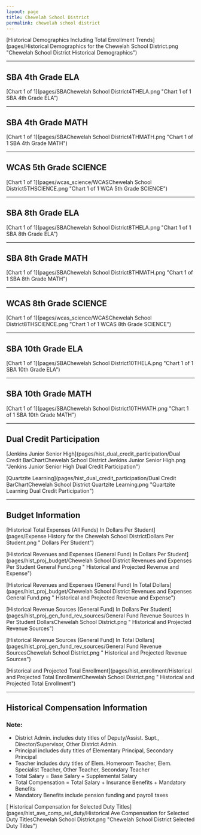 ```yaml
---
layout: page
title: Chewelah School District
permalink: chewelah school district
---
```



[Historical Demographics Including Total Enrollment Trends](pages/Historical Demographics for the Chewelah School District.png "Chewelah School District Historical Demographics")

___

## SBA 4th Grade ELA

[Chart 1 of 1](pages/SBAChewelah School District4THELA.png "Chart 1 of 1 SBA 4th Grade ELA")


___

## SBA 4th Grade MATH

[Chart 1 of 1](pages/SBAChewelah School District4THMATH.png "Chart 1 of 1 SBA 4th Grade MATH")


___

## WCAS 5th Grade SCIENCE

[Chart 1 of 1](pages/wcas_science/WCASChewelah School District5THSCIENCE.png "Chart 1 of 1 WCA 5th Grade SCIENCE")


___

## SBA 8th Grade ELA

[Chart 1 of 1](pages/SBAChewelah School District8THELA.png "Chart 1 of 1 SBA 8th Grade ELA")


___

## SBA 8th Grade MATH

[Chart 1 of 1](pages/SBAChewelah School District8THMATH.png "Chart 1 of 1 SBA 8th Grade MATH")


___

## WCAS 8th Grade SCIENCE

[Chart 1 of 1](pages/wcas_science/WCASChewelah School District8THSCIENCE.png "Chart 1 of 1 WCAS 8th Grade SCIENCE")


___

## SBA 10th Grade ELA

[Chart 1 of 1](pages/SBAChewelah School District10THELA.png "Chart 1 of 1 SBA 10th Grade ELA")


___

## SBA 10th Grade MATH

[Chart 1 of 1](pages/SBAChewelah School District10THMATH.png "Chart 1 of 1 SBA 10th Grade MATH")


___

## Dual Credit Participation

[Jenkins Junior Senior High](pages/hist_dual_credit_participation/Dual Credit BarChartChewelah School District Jenkins Junior Senior High.png "Jenkins Junior Senior High Dual Credit Participation")

[Quartzite Learning](pages/hist_dual_credit_participation/Dual Credit BarChartChewelah School District Quartzite Learning.png "Quartzite Learning Dual Credit Participation")


___

## Budget Information

[Historical Total Expenses (All Funds) In Dollars Per Student](pages/Expense History for the Chewelah School DistrictDollars Per Student.png " Dollars Per Student")

[Historical Revenues and Expenses (General Fund) In Dollars Per Student](pages/hist_proj_budget/Chewelah School District Revenues and Expenses Per Student General Fund.png " Historical and Projected Revenue and Expense")

[Historical Revenues and Expenses (General Fund) In Total Dollars](pages/hist_proj_budget/Chewelah School District Revenues and Expenses General Fund.png " Historical and Projected Revenue and Expense")

[Historical Revenue Sources (General Fund) In Dollars Per Student](pages/hist_proj_gen_fund_rev_sources/General Fund Revenue Sources In Per Student DollarsChewelah School District.png " Historical and Projected Revenue Sources")

[Historical Revenue Sources (General Fund) In Total Dollars](pages/hist_proj_gen_fund_rev_sources/General Fund Revenue SourcesChewelah School District.png " Historical and Projected Revenue Sources")

[Historical and Projected Total Enrollment](pages/hist_enrollment/Historical and Projected Total EnrollmentChewelah School District.png " Historical and Projected Total Enrollment")


___

## Historical Compensation Information
### Note:
- District Admin. includes duty titles of Deputy/Assist. Supt., Director/Supervisor, Other District Admin.
- Principal includes duty titles of Elementary Principal, Secondary Principal
- Teacher includes duty titles of Elem. Homeroom Teacher, Elem. Specialist Teacher, Other Teacher, Secondary Teacher
- Total Salary = Base Salary + Supplemental Salary
- Total Compensation = Total Salary + Insurance Benefits + Mandatory Benefits
- Mandatory Benefits include pension funding and payroll taxes

[ Historical Compensation for Selected Duty Titles](pages/hist_ave_comp_sel_duty/Historical Ave Compensation for Selected Duty TitlesChewelah School District.png "Chewelah School District Selected Duty Titles")


